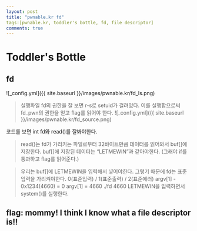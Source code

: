 ```yaml
---
layout: post
title: "pwnable.kr fd"
tags:[pwnable.kr, toddler's bottle, fd, file descriptor]
comments: true
---
```


# Toddler's Bottle 
## fd

![_config.yml]({{ site.baseurl }}/images/pwnable.kr/fd_ls.png)

> 실행파일 fd의 권한을 잘 보면 r-s로 setuid가 걸려있다. 이를 실행함으로써 fd_pwn의 권한을 얻고 flag를 읽어야 한다.
![_config.yml]({{ site.baseurl }}/images/pwnable.kr/fd_source.png)

코드를 보면 int fd와 read()를 잘봐야한다.
> read()는  fd가 가리키는 파일로부터 32바이트만큼 데이터를 읽어와서 buf[]에 저장한다.
> buf[]에 저장된 데이터는 “LETMEWIN”과 같아야한다.
(그래야 if를 퉁과하고 flag를 읽어준다.)

> 우리는 buf[]에 LETMEWIN을 입력해서 넣어야한다. 그렇기 때문에 fd는 표준입력을 가리켜야한다.
0(표준입력) / 1(표준출력) / 2(표준에러)
argv[1] - 0x1234(4660) = 0
argv[1] = 4660
> ./fd 4660
LETMEWIN을 입력하면서 system()를 실행한다.

## flag: mommy! I think I know what a file descriptor is!!
